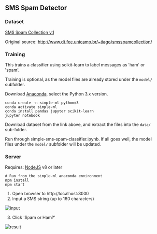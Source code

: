 ## SMS Spam Detector

### Dataset

[SMS Spam Collection v.1](https://archive.ics.uci.edu/ml/datasets/SMS+Spam+Collection)

Original source: http://www.dt.fee.unicamp.br/~tiago/smsspamcollection/ 

### Training

This trains a classifier using scikit-learn to label messages as 'ham' or 'spam'.

Training is optional, as the model files are already stored under the `model/` subfolder.

Download [Anaconda](https://www.anaconda.com/download/), select the Python 3.x version.

```
conda create -n simple-ml python=3
conda activate simple-ml
conda install pandas jupyter scikit-learn
jupyter notebook
```

Download dataset from the link above, and extract the files into the `data/` sub-folder.

Run through simple-sms-spam-classifier.ipynb. If all goes well, the model files under the `model/` subfolder will be updated.

### Server

Requires: [NodeJS](https://nodejs.org/en/download/) v8 or later

```
# Run from the simple-ml anaconda environment
npm install
npm start
```

1. Open browser to http://localhost:3000
2. Input a SMS string (up to 160 characters)

![input](assets/input.png)

3. Click 'Spam or Ham?'

![result](assets/result.png)
